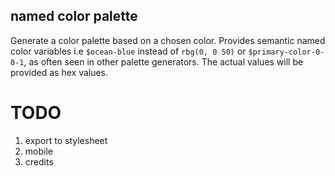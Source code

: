## named color palette

Generate a color palette based on a chosen color.  Provides semantic named color variables i.e `$ocean-blue` instead of `rbg(0, 0 50)` or `$primary-color-0-0-1`, as often seen in other palette generators.  The actual values will be provided as hex values.

# TODO
1. export to stylesheet
2. mobile
3. credits
